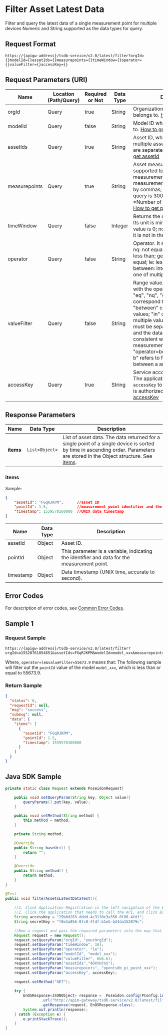 # Filter Asset Latest Data



Filter and query the latest data of a single measurement point for multiple devices Numeric and String supported as the data types for query.

## Request Format

```
https://{apigw-address}/tsdb-service/v2.0/latest/filter?orgId={}modelId={}assetIds={}measurepoints={}timeWindow={}operator={}valueFilter={}accessKey={}
```

## Request Parameters (URI)

| Name | Location (Path/Query) | Required or Not | Data Type | Description |
|---------------|------------------|----------|-----------|--------------|
| orgId         | Query            | true     | String    | Organization ID which the asset belongs to. [How to get orgId](/docs/api/en/latest/api_faqs#how-to-get-organization-id-orgid-orgid)                                                                                                                                                                                                                            |
| modelId       | Query            | false    | String    |Model ID which the asset belongs to. [How to get modelId](/docs/api/en/latest/api_faqs#how-to-get-model-id-modelid-modelid)                                                                                                                                                                                                                            |
| assetIds      | Query            | true     | String    | Asset ID, which supports querying multiple assets; multiple asset IDs are separated by commas. [How to get assetId](/docs/api/en/latest/api_faqs.html#how-to-get-asset-id-assetid-assetid)                                                                                                                                                                                |
| measurepoints | Query            | true     | String    | Asset measurement point. It is supported to query multiple measurement points, and all the measurement points are separated by commas; the upper limit for query is 3000 (Number of devices *Number of measurement points). [How to get pointId](/docs/api/en/latest/api_faqs#how-to-get-the-measuremet-point-pointid-pointid)                                                                                                                                                                           |
| timeWindow     | Query            | false     | Integer  | Returns the data schedule setting. Its unit is minute and its minimum value is 0; no filtering is applied if it is not in the request |
| operator       | Query            | false     | String    | Operator. It supports: eq: equal to; nq: not equal; gt: greater than; lt: less than; ge: greater than or equal; le: less than or equal; between: interval of 2 values; in: one of multiple values.                                                                                                                                      |
| valueFilter      | Query            | false    | String   |Range value. It must be used along with the operator. The operators "eq", "nq", "gt", "ge", "lt", and "le" correspond to a single value; "between" corresponds to 2 values; "in" corresponds to multiple values. Multiple values must be separated by commas, and the data types must be consistent with those of the measurement points. For example: "operator=betwteen&valueFilter=a, b" refers to filtering out the values between a and b|
| accessKey     | Query            | true     | String    |Service account of the application. The application authenticates with `accessKey` to obtain the data that it is authorized to access. [How to get accessKey](/docs/api/en/latest/api_faqs.html#how-to-get-access-key-accesskey-accesskey)|                                                                     

## Response Parameters

| Name | Data Type     | Description          |
|-------|----------------|---------------------------|
| **items** | `List<Object>` | List of asset data. The data returned for a single point of a single device is sorted by time in ascending order. Parameters are stored in the Object structure. See [items](/docs/api/en/latest/tsdb_service/filter_asset_latest_data.html#id2).

### items

Sample:
```json
{
    "assetId": "FGqRJKPM", 		//asset ID
    "pointId": 1.5,   			//measurement point identifier and the data
    "timestamp": 1559570160000	//UNIX data timestamp
}
```

| Name | Data Type | Description |
|---------------|-----------|--------------------------------------|
| assetId       | Object    | Asset ID.                                              |
| pointId | Object    |This parameter is a variable, indicating the identifier and data for the measurement point.                                     |
| timestamp     | Object    | Data timestamp (UNIX time, accurate to second).                                     |

## Error Codes
For description of error codes, see [Common Error Codes](overview#errorcode).

## Sample 1

### Request Sample
```
https://{apigw-address}/tsdb-service/v2.0/latest/filter?orgId=o15528761854851&assetIds=FGqRJKPM&modelId=model_xxx&measurepoint=pointId&timeWindow=&operator=le&valueFilter=55673.9&accessKey=accessKey
```
Where, `operator=le&valueFilter=55673.9` means that: The following sample will filter out the `pointId` value of the model `model_xxx`, which is less than or equal to 55673.9.

### Return Sample

```json
{
  "status": 0,
  "requestId": null,
  "msg": "success",
  "submsg": null,
  "data": {
    "items": [
      {
        "assetId": "FGqRJKPM",
        "pointId": 1.5,
        "timestamp": 1559570160000
      }
    ]
  }
}
```

## Java SDK Sample

```java
private static class Request extends PoseidonRequest{

    public void setQueryParam(String key, Object value){
        queryParams().put(key, value);
    }

    public void setMethod(String method) {
        this.method = method;
    }

    private String method;

    @Override
    public String baseUri() {
        return "";
    }

    @Override
    public String method() {
        return method;
    }
}

@Test
public void filterAssetsLatestDataTest(){
    
    //1. Click Application Registration in the left navigation of the EnOS Console.
    //2. Click the application that needs to call the API, and click Basic Information. accessKey and secretKey correspond to AccessKey and SecretKey in EnOS.
    String accessKey = "29b8d283-dddd-4c31f0e3a356-0f80-4fdf";
    String secretKey = "f0e3a856-0fc0-4fdf-b1e5-b34da152879c";

    //New a request and pass the required parameters into the map that exists in the query. The key is the parameter name and the value is the parameter value.
    Request request = new Request();
    request.setQueryParam("orgId", "yourOrgId");
    request.setQueryParam("timeWindow", 10);
    request.setQueryParam("operator", "le");
    request.setQueryParam("modelId", "model_xxx");
    request.setQueryParam("valueFilter", 666.6);
    request.setQueryParam("assetIds","4DXYH7nS");
    request.setQueryParam("measurepoints", "opentsdb_pi_point_xxx");
    request.setQueryParam("accessKey", accessKey);
    
    request.setMethod("GET");

    try {
        EnOSResponse<JSONObject> response =  Poseidon.config(PConfig.init().appKey(accessKey).appSecret(secretKey).debug())
                .url("http://apim-gateway/tsdb-service/v2.0/latest/filter")
                .getResponse(request, EnOSResponse.class);
        System.out.println(response);
    } catch (Exception e) {
        e.printStackTrace();
    }
}
```
